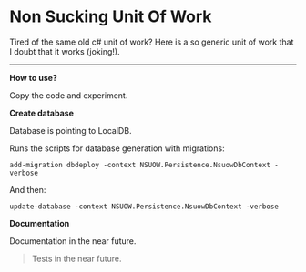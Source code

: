 # Non Sucking Unit Of Work

Tired of the same old c# unit of work? Here is a so generic unit of work that I doubt that it works (joking!).

-----


**How to use?**

Copy the code and experiment.

**Create database**

Database is pointing to LocalDB.

Runs the scripts for database generation with migrations:

`add-migration dbdeploy -context NSUOW.Persistence.NsuowDbContext -verbose`

And then:

`update-database -context NSUOW.Persistence.NsuowDbContext -verbose`

**Documentation**

Documentation in the near future.

>Tests in the near future.
